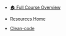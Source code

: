 - [🏠 Full Course Overview](/README)


- [Resources Home](#/resources/)
- [Clean-code](#/resources/clean-code/)
